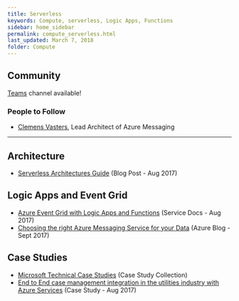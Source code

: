 ```yaml
---
title: Serverless
keywords: Compute, serverless, Logic Apps, Functions
sidebar: home_sidebar
permalink: compute_serverless.html
last_updated: March 7, 2018
folder: Compute
---
```


## Community
[Teams](https://teams.microsoft.com/l/channel/19%3a6982e634864d4880a76dae4f879528cc%40thread.skype/Compute%2520-%2520Serverless?groupId=dff0a70d-6316-4124-ae5a-e9d06f63ec34&tenantId=72f988bf-86f1-41af-91ab-2d7cd011db47) channel available!

### People to Follow
- [Clemens Vasters](https://twitter.com/clemensv), Lead Architect of Azure Messaging

<!-- Add in any communities worth following: blogs, twitter, etc. -->
---
<!-- Here, add in any links to useful resources. The structure is not fixed, it can be grouped by scenario, by tech, or set up as a learning path -->

## Architecture
- [Serverless Architectures Guide](https://serverless.com/blog/definitive-guide-to-serverless-architectures/ ) (Blog Post - Aug 2017)

## Logic Apps and Event Grid
- [Azure Event Grid with Logic Apps and Functions](https://social.technet.microsoft.com/wiki/contents/articles/39969.azure-event-grid-with-logic-apps-and-functions.aspx) (Service Docs - Aug 2017)
- [Choosing the right Azure Messaging Service for your Data](https://azure.microsoft.com/en-us/blog/events-data-points-and-messages-choosing-the-right-azure-messaging-service-for-your-data/) (Azure Blog - Sept 2017)

## Case Studies
- [Microsoft Technical Case Studies](https://microsoft.github.io/techcasestudies/#technology=Azure%20Functions&sortBy=featured) (Case Study Collection)
- [End to End case management integration in the utilities industry with Azure Services](https://github.com/Azure/logicapps/blob/master/articles/enterprise-integration-e2e-case-management-utilities-azure-logic-apps.pdf) (Case Study - Aug 2017)